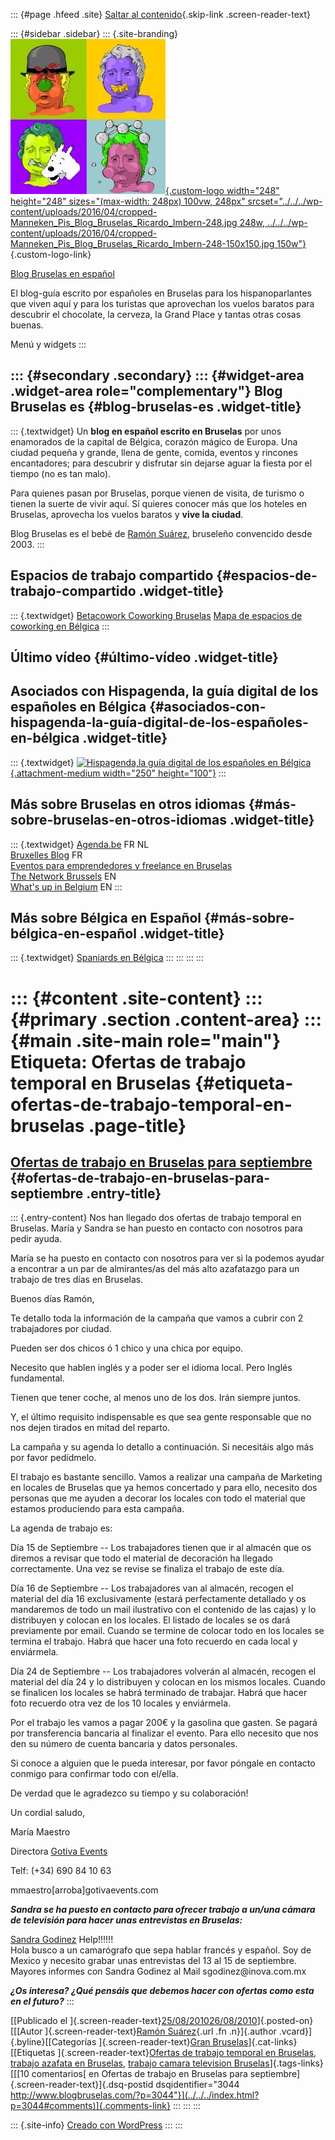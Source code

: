 ::: {#page .hfeed .site}
[Saltar al contenido](index.html#content){.skip-link
.screen-reader-text}

::: {#sidebar .sidebar}
::: {.site-branding}
[![](../../../wp-content/uploads/2016/04/cropped-Manneken_Pis_Blog_Bruselas_Ricardo_Imbern-248.jpg){.custom-logo
width="248" height="248" sizes="(max-width: 248px) 100vw, 248px"
srcset="../../../wp-content/uploads/2016/04/cropped-Manneken_Pis_Blog_Bruselas_Ricardo_Imbern-248.jpg 248w, ../../../wp-content/uploads/2016/04/cropped-Manneken_Pis_Blog_Bruselas_Ricardo_Imbern-248-150x150.jpg 150w"}](../../../index.html){.custom-logo-link}

[Blog Bruselas en español](../../../index.html)

El blog-guía escrito por españoles en Bruselas para los hispanoparlantes
que viven aquí y para los turistas que aprovechan los vuelos baratos
para descubrir el chocolate, la cerveza, la Grand Place y tantas otras
cosas buenas.

Menú y widgets
:::

::: {#secondary .secondary}
::: {#widget-area .widget-area role="complementary"}
Blog Bruselas es {#blog-bruselas-es .widget-title}
----------------

::: {.textwidget}
Un **blog en español escrito en Bruselas** por unos enamorados de la
capital de Bélgica, corazón mágico de Europa. Una ciudad pequeña y
grande, llena de gente, comida, eventos y rincones encantadores; para
descubrir y disfrutar sin dejarse aguar la fiesta por el tiempo (no es
tan malo).

Para quienes pasan por Bruselas, porque vienen de visita, de turismo o
tienen la suerte de vivir aquí. Sí quieres conocer más que los hoteles
en Bruselas, aprovecha los vuelos baratos y **vive la ciudad**.

Blog Bruselas es el bebé de [Ramón Suárez](http://www.ramonsuarez.com),
bruseleño convencido desde 2003.
:::

Espacios de trabajo compartido {#espacios-de-trabajo-compartido .widget-title}
------------------------------

::: {.textwidget}
[Betacowork Coworking Bruselas](http://www.betacowork.com) [Mapa de
espacios de coworking en Bélgica](http://coworkingbelgium.com)
:::

Último vídeo {#último-vídeo .widget-title}
------------

Asociados con Hispagenda, la guía digital de los españoles en Bélgica {#asociados-con-hispagenda-la-guía-digital-de-los-españoles-en-bélgica .widget-title}
---------------------------------------------------------------------

::: {.textwidget}
[![Hispagenda,la guía digital de los españoles en
Bélgica](../../../wp-content/uploads/2010/04/Hispagenda-250px.gif "Hispagenda, la guía digital de los españoles en Bélgica"){.attachment-medium
width="250" height="100"}](http://www.hispagenda.com)
:::

Más sobre Bruselas en otros idiomas {#más-sobre-bruselas-en-otros-idiomas .widget-title}
-----------------------------------

::: {.textwidget}
[Agenda.be](http://www.agenda.be) FR NL\
[Bruxelles Blog](http://www.bxlblog.be/) FR\
[Eventos para emprendedores y freelance en
Bruselas](http://www.betacowork.com/events/)\
[The Network
Brussels](http://groups.yahoo.com/group/TheNetworkBrussels/) EN\
[What\'s up in Belgium](http://www.whatsupin.be/) EN
:::

Más sobre Bélgica en Español {#más-sobre-bélgica-en-español .widget-title}
----------------------------

::: {.textwidget}
[Spaniards en Bélgica](http://www.spaniards.es/paises/belgica)
:::
:::
:::
:::

::: {#content .site-content}
::: {#primary .section .content-area}
::: {#main .site-main role="main"}
Etiqueta: Ofertas de trabajo temporal en Bruselas {#etiqueta-ofertas-de-trabajo-temporal-en-bruselas .page-title}
=================================================

[Ofertas de trabajo en Bruselas para septiembre](../../../index.html?p=3044) {#ofertas-de-trabajo-en-bruselas-para-septiembre .entry-title}
----------------------------------------------------------------------------

::: {.entry-content}
Nos han llegado dos ofertas de trabajo temporal en Bruselas. María y
Sandra se han puesto en contacto con nosotros para pedir ayuda.

María se ha puesto en contacto con nosotros para ver si la podemos
ayudar a encontrar a un par de almirantes/as del más alto azafatazgo
para un trabajo de tres días en Bruselas.

Buenos días Ramón,

Te detallo toda la información de la campaña que vamos a cubrir con 2
trabajadores por ciudad.

Pueden ser dos chicos ó 1 chico y una chica por equipo.

Necesito que hablen inglés y a poder ser el idioma local. Pero Inglés
fundamental.

Tienen que tener coche, al menos uno de los dos. Irán siempre juntos.

Y, el último requisito indispensable es que sea gente responsable que no
nos dejen tirados en mitad del reparto.

La campaña y su agenda lo detallo a continuación. Si necesitáis algo más
por favor pedídmelo.

El trabajo es bastante sencillo. Vamos a realizar una campaña de
Marketing en locales de Bruselas que ya hemos concertado y para ello,
necesito dos personas que me ayuden a decorar los locales con todo el
material que estamos produciendo para esta campaña.

La agenda de trabajo es:

Día 15 de Septiembre -- Los trabajadores tienen que ir al almacén que os
diremos a revisar que todo el material de decoración ha llegado
correctamente. Una vez se revise se finaliza el trabajo de este día.

Día 16 de Septiembre -- Los trabajadores van al almacén, recogen el
material del día 16 exclusivamente (estará perfectamente detallado y os
mandaremos de todo un mail ilustrativo con el contenido de las cajas) y
lo distribuyen y colocan en los locales. El listado de locales se os
dará previamente por email. Cuando se termine de colocar todo en los
locales se termina el trabajo. Habrá que hacer una foto recuerdo en cada
local y enviármela.

Día 24 de Septiembre -- Los trabajadores volverán al almacén, recogen el
material del día 24 y lo distribuyen y colocan en los mismos locales.
Cuando se finalicen los locales se habrá terminado de trabajar. Habrá
que hacer foto recuerdo otra vez de los 10 locales y enviármela.

Por el trabajo les vamos a pagar 200€ y la gasolina que gasten. Se
pagará por transferencia bancaria al finalizar el evento. Para ello
necesito que nos den su número de cuenta bancaria y datos personales.

Si conoce a alguien que le pueda interesar, por favor póngale en
contacto conmigo para confirmar todo con el/ella.

De verdad que le agradezco su tiempo y su colaboración!

Un cordial saludo,

María Maestro

Directora [Gotiva
Events](http://www.blogbruselas.com/blog/tag/ofertas-de-trabajo-temporal-en-bruselas/www.gotivaevents.com)

Telf: (+34) 690 84 10 63

mmaestro\[arroba\]gotivaevents.com

***Sandra se ha puesto en contacto para ofrecer trabajo a un/una cámara
de televisión para hacer unas entrevistas en Bruselas:***

[Sandra Godinez](http://www.facebook.com/profile.php?id=1044487917)
Help!!!!!!\
Hola busco a un camarógrafo que sepa hablar francés y español. Soy de
Mexico y necesito grabar unas entrevistas del 13 al 15 de septiembre.
Mayores informes con Sandra Godinez al Mail sgodinez\@inova.com.mx

***¿Os interesa? ¿Qué pensáis que debemos hacer con ofertas como esta en
el futuro?***
:::

[[Publicado el
]{.screen-reader-text}[25/08/201026/08/2010](../../../index.html?p=3044)]{.posted-on}[[[Autor
]{.screen-reader-text}[Ramón
Suárez](../../2010/04/30/index.html?author=2){.url .fn .n}]{.author
.vcard}]{.byline}[[Categorías ]{.screen-reader-text}[Gran
Bruselas](../../category/gran-bruselas/index.html)]{.cat-links}[[Etiquetas
]{.screen-reader-text}[Ofertas de trabajo temporal en
Bruselas](index.html), [trabajo azafata en
Bruselas](../trabajo-azafata-en-bruselas/index.html), [trabajo camara
television
Bruselas](../trabajo-camara-television-bruselas/index.html)]{.tags-links}[[[10
comentarios[ en Ofertas de trabajo en Bruselas para
septiembre]{.screen-reader-text}]{.dsq-postid
dsqidentifier="3044 http://www.blogbruselas.com/?p=3044"}](../../../index.html?p=3044#comments)]{.comments-link}
:::
:::
:::

::: {.site-info}
[Creado con WordPress](https://es.wordpress.org/)
:::
:::
